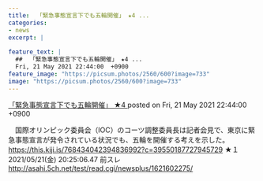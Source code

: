 ```yaml
---
title:  「緊急事態宣言下でも五輪開催」 ★4 ...
categories:
- news
excerpt: |
  
feature_text: |
  ##  「緊急事態宣言下でも五輪開催」 ★4 ...
  Fri, 21 May 2021 22:44:00  +0900
feature_image: "https://picsum.photos/2560/600?image=733"
image: "https://picsum.photos/2560/600?image=733"
---
```


[ 「緊急事態宣言下でも五輪開催」 ★4  ](https://asahi.5ch.net/test/read.cgi/newsplus/1621604640/)
posted on Fri, 21 May 2021 22:44:00  +0900

<!--more-->

　国際オリンピック委員会（IOC）のコーツ調整委員長は記者会見で、東京に緊急事態宣言が発令されている状況でも、五輪を開催する考えを示した。 https://this.kiji.is/768434042394836992?c=39550187727945729 ★１　2021/05/21(金) 20:25:06.47 前スレ http://asahi.5ch.net/test/read.cgi/newsplus/1621602275/
